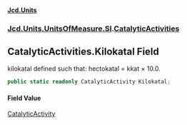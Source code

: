 #### [Jcd.Units](index 'index')
### [Jcd.Units.UnitsOfMeasure.SI](Jcd.Units.UnitsOfMeasure.SI 'Jcd.Units.UnitsOfMeasure.SI').[CatalyticActivities](CatalyticActivities 'Jcd.Units.UnitsOfMeasure.SI.CatalyticActivities')

## CatalyticActivities.Kilokatal Field

kilokatal defined such that: hectokatal = kkat × 10.0.

```csharp
public static readonly CatalyticActivity Kilokatal;
```

#### Field Value
[CatalyticActivity](CatalyticActivity 'Jcd.Units.UnitTypes.CatalyticActivity')